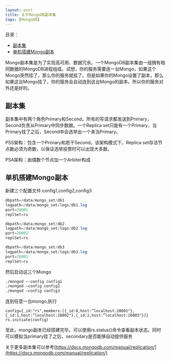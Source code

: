 ```yaml
---
layout: post
title: 关于MongoDB副本集
tags: [MongoDB]
---
```

目录：
- [副本集](#副本集)
- [单机搭建Mongo副本](#单机搭建mongo副本)

Mongo副本集是为了实现高可用、数据冗余。一个MongoDB副本集由一组拥有相同数据的MongoDB进程组成。试想，你的服务需要连一台Mongo，如果这个Mongo突然挂了，那么你的服务就挂了。但是如果你的Mongo设置了副本，那么如果这台Mongo挂了，你的服务会自动连到这台Mongo的副本。所以你的服务对外还是好的。

## 副本集
副本集中有两个角色Primary和Second。所有的写请求都发送到Primary，Second负责从Primary中同步数据。一个Replica set只能有一个Primary，当Primary挂了之后，Second中会选举出一个来当Primary。

PSS架构：包含一个Primary和若干Second。该架构模式下，Replica set存活节点数必须为奇数，以保证选举投票时可以出现大多数。

PSA架构：由偶数个节点加一个Arbiter构成

## 单机搭建Mongo副本
新建三个配置文件:config1,config2,config3
```java
dbpath=/data/mongo_set/db1 
logpath=/data/mongo_set/logs/db1.log 
port=20001
replSet=rs
```
```java
dbpath=/data/mongo_set/db2
logpath=/data/mongo_set/logs/db2.log 
port=20002
replSet=rs
```
```java
dbpath=/data/mongo_set/db3
logpath=/data/mongo_set/logs/db3.log 
port=20003
replSet=rs
```
然后启动这三个Mongo
```sh
./mongod —-config config1
./mongod —config config2
./mongod —config config3
```
连到任意一台mongo,执行
```
config={_id:"rs",members:[{_id:0,host:”localhost:20001"},{_id:1,host:”localhost:20002"},{_id:2,host:”localhost:20003"}]}
rs.initiate(config)
```
至此，mongo副本已经搭建完毕。可以使用rs.status()命令查看副本状态。同时可以模拟当primary挂了之后，secondary是否能够自动提供服务

关于更多副本集可以参考[https://docs.mongodb.com/manual/replication/](https://docs.mongodb.com/manual/replication/)


